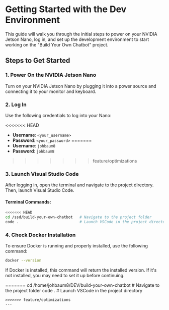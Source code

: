 # Getting Started with the Dev Environment

This guide will walk you through the initial steps to power on your NVIDIA Jetson Nano, log in, and set up the development environment to start working on the "Build Your Own Chatbot" project.

## Steps to Get Started

### 1. Power On the NVIDIA Jetson Nano

Turn on your NVIDIA Jetson Nano by plugging it into a power source and connecting it to your monitor and keyboard.

### 2. Log In

Use the following credentials to log into your Nano:

<<<<<<< HEAD
- **Username**: `<your_username>` 
- **Password**: `<your_password>`
=======
- **Username**: `johbaum8`
- **Password**: `johbaum8`
>>>>>>> feature/optimizations


### 3. Launch Visual Studio Code

After logging in, open the terminal and navigate to the project directory. Then, launch Visual Studio Code.

#### Terminal Commands:

```bash
<<<<<<< HEAD
cd /ssd/build-your-own-chatbot   # Navigate to the project folder
code .                           # Launch VSCode in the project directory
```

### 4. Check Docker Installation

To ensure Docker is running and properly installed, use the following command:

```bash
docker --version
```

If Docker is installed, this command will return the installed version. If it's not installed, you may need to set it up before continuing.

=======
cd /home/johbaum8/DEV/build-your-own-chatbot  # Navigate to the project folder
code .                                        # Launch VSCode in the project directory
```
>>>>>>> feature/optimizations
---